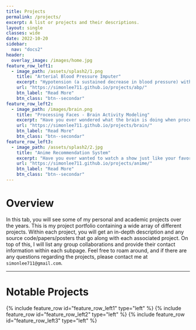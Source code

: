 ```yaml
---
title: Projects
permalink: /projects/
excerpt: A list or projects and their descriptions.
layout: single 
classes: wide
date: 2022-10-20
sidebar:
  nav: "docs2"
header:
  overlay_image: /images/home.jpg
feature_row_left1:
  - image_path: /assets/splash2/1.png
    title: "Arterial Blood Pressure Imputer"
    excerpt: "Hypotension (a sustained decrease in blood pressure) within critical care patients is associated with a higher risk of mortality and other severe complications. Therefore we built a deep learning architecture that can predict future blood pressure."
    url: "https://simonlee711.github.io/projects/abp/"
    btn_label: "Read More"
    btn_class: "btn--secondar"
feature_row_left2:
  - image_path: /images/brain.png
    title: "Processing Faces - Brain Activity Modeling"
    excerpt: "Have you ever wondered what the brain is doing when processing visual stimuli such as faces? Well in the field of computational neuroscience there have long been models that can model the brain activity when we are presented with visual stimuli. Tap to read more"
    url: "https://simonlee711.github.io/projects/brain/"
    btn_label: "Read More"
    btn_class: "btn--secondar"
feature_row_left3:
  - image_path: /assets/splash2/2.jpg
    title: "Anime Recommendation System"
    excerpt: "Have you ever wanted to watch a show just like your favorite anime? Well look no further because using our content based anime recommendation system, you will get 5 reliable recommendations based on the synopsis. Our sources are from myanimelist.com"
    url: "https://simonlee711.github.io/projects/anime/"
    btn_label: "Read More"
    btn_class: "btn--secondar"
---
```

# Overview

In this tab, you will see some of my personal and academic projects over the years. This is my project portfolio containing a wide array of different projects. Within each project, you will get an in-depth description and any source code/papers/posters that go along with each associated project. On top of this, I will list any group collaborations and provide their contact information within each subpage. Feel free to roam around, and if there are any questions regarding the projects, please contact me at ```simonlee711@gmail.com```.

---

# Notable Projects

{% include feature_row id="feature_row_left1" type="left" %}
{% include feature_row id="feature_row_left2" type="left" %}
{% include feature_row id="feature_row_left3" type="left" %}

